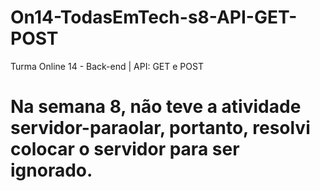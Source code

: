 # On14-TodasEmTech-s8-API-GET-POST
Turma Online 14 - Back-end | API: GET e POST


# Na semana 8, não teve a atividade servidor-paraolar, portanto, resolvi colocar o servidor para ser ignorado.
